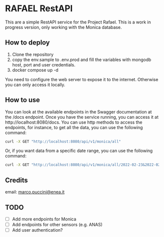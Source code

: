 # RAFAEL RestAPI 
This are a simple RestAPI service for the Project Rafael. This is a work in progress version, only working with the Monica database.

## How to deploy
1. Clone the repository
2. copy the env.sample to .env.prod and fill the variables with mongodb host, port and user credentials.
3. docker compose up -d

You need to configure the web server to expose it to the internet. Otherwise you can only access it locally.

## How to use
You can look at the available endpoints in the Swagger documentation at the /docs endpoint. Once you have the service running, you can access it at http://localhost:8080/docs. You can use http methods to access the endpoints, for instance, to get all the data, you can use the following command:

```bash
curl -X GET "http://localhost:8080/api/v1/monica/all" 
```
Or, if you want data from a specific date range, you can use the following command:

```bash
curl -X GET "http://localhost:8080/api/v1/monica/all/2022-02-23&2022-02-26" 
```

## Credits
email: [marco.puccini@enea.it](marco.puccini@enea.it)

## TODO
- [ ] Add more endpoints for Monica
- [ ] Add endpoints for other sensors (e.g. ANAS)
- [ ] Add user authentication?